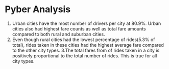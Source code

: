# Pyber Analysis
1. Urban cities have the most number of drivers per city at 80.9%. Urban cities also had highest fare counts as well as total fare amounts compared to both rural and suburban cities. 
2. Even though rural cities had the lowest percentage of rides(5.3% of total), rides taken in these cities had the highest average fare compared to the other city types.
3.The total fares from of rides taken in a city is positively proportional to the total number of rides. This is true for all city types. 